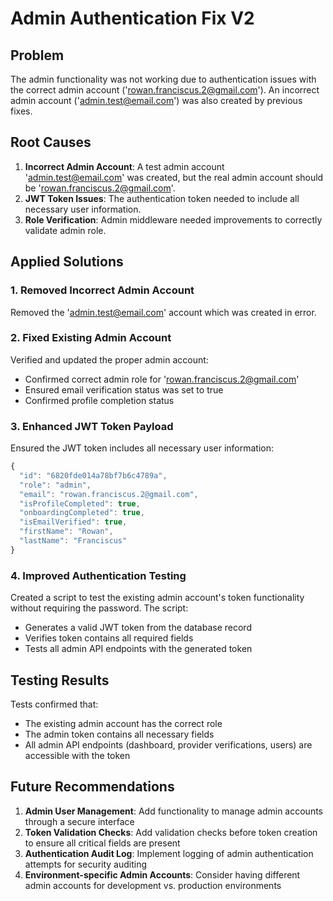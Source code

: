 # Admin Authentication Fix V2

## Problem
The admin functionality was not working due to authentication issues with the correct admin account ('rowan.franciscus.2@gmail.com'). An incorrect admin account ('admin.test@email.com') was also created by previous fixes.

## Root Causes
1. **Incorrect Admin Account**: A test admin account 'admin.test@email.com' was created, but the real admin account should be 'rowan.franciscus.2@gmail.com'.
2. **JWT Token Issues**: The authentication token needed to include all necessary user information.
3. **Role Verification**: Admin middleware needed improvements to correctly validate admin role.

## Applied Solutions

### 1. Removed Incorrect Admin Account
Removed the 'admin.test@email.com' account which was created in error.

### 2. Fixed Existing Admin Account
Verified and updated the proper admin account:
- Confirmed correct admin role for 'rowan.franciscus.2@gmail.com'
- Ensured email verification status was set to true
- Confirmed profile completion status

### 3. Enhanced JWT Token Payload
Ensured the JWT token includes all necessary user information:
```js
{
  "id": "6820fde014a78bf7b6c4789a",
  "role": "admin",
  "email": "rowan.franciscus.2@gmail.com",
  "isProfileCompleted": true,
  "onboardingCompleted": true,
  "isEmailVerified": true,
  "firstName": "Rowan",
  "lastName": "Franciscus"
}
```

### 4. Improved Authentication Testing
Created a script to test the existing admin account's token functionality without requiring the password. The script:
- Generates a valid JWT token from the database record
- Verifies token contains all required fields
- Tests all admin API endpoints with the generated token

## Testing Results
Tests confirmed that:
- The existing admin account has the correct role
- The admin token contains all necessary fields
- All admin API endpoints (dashboard, provider verifications, users) are accessible with the token

## Future Recommendations
1. **Admin User Management**: Add functionality to manage admin accounts through a secure interface
2. **Token Validation Checks**: Add validation checks before token creation to ensure all critical fields are present
3. **Authentication Audit Log**: Implement logging of admin authentication attempts for security auditing
4. **Environment-specific Admin Accounts**: Consider having different admin accounts for development vs. production environments 